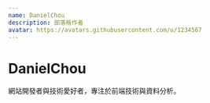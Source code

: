 ```yaml
---
name: DanielChou
description: 部落格作者
avatar: https://avatars.githubusercontent.com/u/1234567
---
```


# DanielChou

網站開發者與技術愛好者，專注於前端技術與資料分析。

